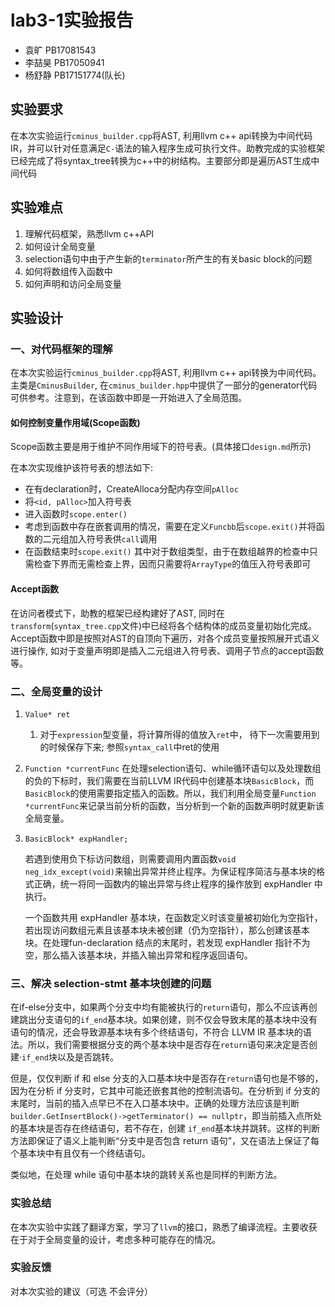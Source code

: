 # lab3-1实验报告

- 袁旷 PB17081543
- 李喆昊 PB17050941
- 杨舒静 PB17151774(队长)
## 实验要求

在本次实验运行`cminus_builder.cpp`将AST, 利用llvm c++ api转换为中间代码IR，并可以针对任意满足`C-`语法的输入程序生成可执行文件。助教完成的实验框架已经完成了将syntax_tree转换为c++中的树结构。主要部分即是遍历AST生成中间代码


## 实验难点
1. 理解代码框架，熟悉llvm c++API
2. 如何设计全局变量
3. selection语句中由于产生新的`terminator`所产生的有关basic block的问题
4. 如何将数组传入函数中
5. 如何声明和访问全局变量

## 实验设计

### 一、对代码框架的理解
在本次实验运行`cminus_builder.cpp`将AST, 利用llvm c++ api转换为中间代码。
主类是`CminusBuilder`, 在`cminus_builder.hpp`中提供了一部分的generator代码可供参考。注意到，在该函数中即是一开始进入了全局范围。

#### 如何控制变量作用域(Scope函数)
Scope函数主要是用于维护不同作用域下的符号表。(具体接口`design.md`所示)

在本次实现维护该符号表的想法如下:
- 在有declaration时，CreateAlloca分配内存空间`pAlloc`
- 将`<id, pAlloc>`加入符号表
- 进入函数时`scope.enter()`
- 考虑到函数中存在嵌套调用的情况，需要在定义`Funcbb`后`scope.exit()`并将函数的二元组加入符号表供`call`调用
- 在函数结束时`scope.exit()`
其中对于数组类型，由于在数组越界的检查中只需检查下界而无需检查上界，因而只需要将`ArrayType`的值压入符号表即可

#### Accept函数
在访问者模式下，助教的框架已经构建好了AST, 同时在`transform`(`syntax_tree.cpp`文件)中已经将各个结构体的成员变量初始化完成。Accept函数中即是按照对AST的自顶向下遍历，对各个成员变量按照展开式语义进行操作, 如对于变量声明即是插入二元组进入符号表、调用子节点的accept函数等。


### 二、全局变量的设计
1. `Value* ret`
   
   1. 对于`expression`型变量，将计算所得的值放入`ret`中， 待下一次需要用到的时候保存下来; 参照`syntax_call`中ret的使用
   
2. `Function *currentFunc`
   在处理selection语句、while循环语句以及处理数组的负的下标时，我们需要在当前LLVM IR代码中创建基本块`BasicBlock`，而`BasicBlock`的使用需要指定插入的函数。所以，我们利用全局变量`Function *currentFunc`来记录当前分析的函数，当分析到一个新的函数声明时就更新该全局变量。

3. `BasicBlock* expHandler;`

   若遇到使用负下标访问数组，则需要调用内置函数`void neg_idx_except(void)`来输出异常并终止程序。为保证程序简洁与基本块的格式正确，统一将同一函数内的输出异常与终止程序的操作放到 expHandler 中执行。

   一个函数共用 expHandler 基本块，在函数定义时该变量被初始化为空指针，若出现访问数组元素且该基本块未被创建（仍为空指针），那么创建该基本块。在处理fun-declaration 结点的末尾时，若发现 expHandler 指针不为空，那么插入该基本块，并插入输出异常和程序返回语句。

### 三、解决 selection-stmt 基本块创建的问题

在if-else分支中，如果两个分支中均有能被执行的`return`语句，那么不应该再创建跳出分支语句的`if_end`基本块。如果创建，则不仅会导致末尾的基本块中没有语句的情况，还会导致源基本块有多个终结语句，不符合 LLVM IR 基本块的语法。所以，我们需要根据分支的两个基本块中是否存在`return`语句来决定是否创建·`if_end`块以及是否跳转。

但是，仅仅判断 if 和 else 分支的入口基本块中是否存在`return`语句也是不够的，因为在分析 if 分支时，它其中可能还嵌套其他的控制流语句。在分析到 if 分支的末尾时，当前的插入点早已不在入口基本块中。正确的处理方法应该是判断 `builder.GetInsertBlock()->getTerminator() == nullptr`，即当前插入点所处的基本块是否存在终结语句，若不存在，创建 `if_end`基本块并跳转。这样的判断方法即保证了语义上能判断“分支中是否包含 return 语句”，又在语法上保证了每个基本块中有且仅有一个终结语句。

类似地，在处理 while 语句中基本块的跳转关系也是同样的判断方法。


### 实验总结
<!-- 此实验中有什么收获 -->
在本次实验中实践了翻译方案，学习了`llvm`的接口，熟悉了编译流程。主要收获在于对于全局变量的设计，考虑多种可能存在的情况。


### 实验反馈

对本次实验的建议（可选 不会评分）
